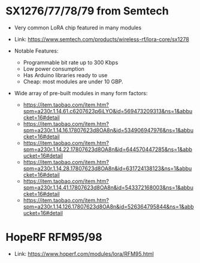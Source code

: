 

# SX1276/77/78/79 from Semtech

- Very common LoRA chip featured in many modules
- Link: https://www.semtech.com/products/wireless-rf/lora-core/sx1278

- Notable Features:
  - Programmable bit rate up to 300 Kbps
  - Low power consumption
  - Has Arduino libraries ready to use
  - Cheap: most modules are under 10 GBP.

- Wide array of pre-built modules in many form factors:
  - https://item.taobao.com/item.htm?spm=a230r.1.14.61.c6207623p6iLYO&id=569473209313&ns=1&abbucket=16#detail
  - https://item.taobao.com/item.htm?spm=a230r.1.14.16.17807623d8OA8n&id=534906947976&ns=1&abbucket=16#detail
  - https://item.taobao.com/item.htm?spm=a230r.1.14.22.17807623d8OA8n&id=644570447285&ns=1&abbucket=16#detail
  - https://item.taobao.com/item.htm?spm=a230r.1.14.28.17807623d8OA8n&id=631724138123&ns=1&abbucket=16#detail
  - https://item.taobao.com/item.htm?spm=a230r.1.14.41.17807623d8OA8n&id=543372168003&ns=1&abbucket=16#detail
  - https://item.taobao.com/item.htm?spm=a230r.1.14.126.17807623d8OA8n&id=526364795844&ns=1&abbucket=16#detail

# HopeRF RFM95/98

- Link: https://www.hoperf.com/modules/lora/RFM95.html

